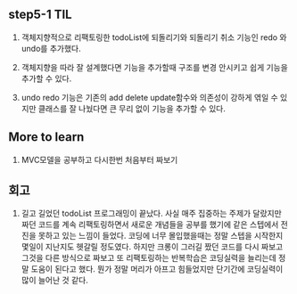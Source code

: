 ## step5-1 TIL

  1. 객체지향적으로 리팩토링한 todoList에 되돌리기와 되돌리기 취소 기능인 redo 와 undo를 추가했다.

  2. 객체지향을 따라 잘 설계했다면 기능을 추가할때 구조를 변경 안시키고 쉽게 기능을 추가할 수 있다.
 
  3. undo redo 기능은 기존의 add delete update함수와 의존성이 강하게 엮일 수 있지만 클래스를 잘 나눴다면 큰 무리 없이 기능을 추가할 수 있다.  
## More to learn
  1. MVC모델을 공부하고 다시한번 처음부터 짜보기


## 회고
  1. 길고 길었던 todoList 프로그래밍이 끝났다. 사실 매주 집중하는 주제가 달랐지만 짜던 코드를 계속 리팩토링하면서 새로운 개념들을 공부를 했기에 같은 스텝에서 전진을 못하고 있는 느낌이 들었다. 코딩에 너무 몰입했을때는 정말 스텝을 시작한지 몇일이 지난지도 헷갈릴 정도였다. 하지만 크롱이 그러길 짰던 코드를 다시 짜보고 그것을 다른 방식으로 짜보고 또 리팩토링하는 반복학습은 코딩실력을 늘리는데 정말 도움이 된다고 했다. 뭔가 정말 머리가 아프고 힘들었지만 단기간에 코딩실력이 많이 늘어난 것 같다.